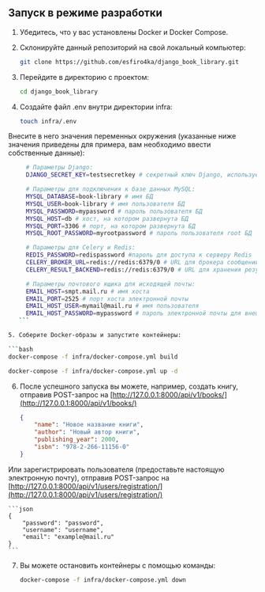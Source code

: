 ## Запуск в режиме разработки

1. Убедитесь, что у вас установлены Docker и Docker Compose.

2. Склонируйте данный репозиторий на свой локальный компьютер:

   ```bash
   git clone https://github.com/esfiro4ka/django_book_library.git
   ```

3. Перейдите в директорию с проектом:

   ```bash
   cd django_book_library
   ```

4. Создайте файл .env внутри директории infra:

   ```bash
   touch infra/.env
   ```
  Внесите в него значения переменных окружения (указанные ниже значения приведены для примера, вам необходимо ввести собственные данные):

   ```bash
        # Параметры Django:
        DJANGO_SECRET_KEY=testsecretkey # секретный ключ Django, используемый для хэширования паролей, создания токенов и других целей безопасности

        # Параметры для подключения к базе данных MySQL:
        MYSQL_DATABASE=book-library # имя БД
        MYSQL_USER=book-library # имя пользователя БД
        MYSQL_PASSWORD=mypassword # пароль пользователя БД
        MYSQL_HOST=db # хост, на котором развернута БД
        MYSQL_PORT=3306 # порт, на котором развернута БД
        MYSQL_ROOT_PASSWORD=myrootpassword # пароль пользователя root БД

        # Параметры для Celery и Redis:
        REDIS_PASSWORD=redispassword #пароль для доступа к серверу Redis
        CELERY_BROKER_URL=redis://redis:6379/0 # URL для брокера сообщений Celery
        CELERY_RESULT_BACKEND=redis://redis:6379/0 # URL для хранения результатов задач Celery

        # Параметры почтового ящика для исходящей почты:
        EMAIL_HOST=smpt.mail.ru # имя хоста
        EMAIL_PORT=2525 # порт хоста электронной почты
        EMAIL_HOST_USER=mymail@mail.ru # имя пользователя
        EMAIL_HOST_PASSWORD=mypassword # пароль электронной почты для внешнего приложения
      ```

5. Соберите Docker-образы и запустите контейнеры:

   ```bash
   docker-compose -f infra/docker-compose.yml build
   ```

   ```bash
   docker-compose -f infra/docker-compose.yml up -d
   ```

6. После успешного запуска вы можете, например, создать книгу, отправив POST-запрос на [http://127.0.0.1:8000/api/v1/books/](http://127.0.0.1:8000/api/v1/books/)

    ```json
    {
        "name": "Новое название книги",
        "author": "Новый автор книги",
        "publishing_year": 2000,
        "isbn": "978-2-266-11156-0"
    }
    ```

Или зарегистрировать пользователя (предоставьте настоящую электронную почту), отправив POST-запрос на [http://127.0.0.1:8000/api/v1/users/registration/](http://127.0.0.1:8000/api/v1/users/registration/)

    ```json
    {
        "password": "password",
        "username": "username",
        "email": "example@mail.ru"
    }
    ```

7. Вы можете остановить контейнеры с помощью команды:

   ```bash
   docker-compose -f infra/docker-compose.yml down
   ```

